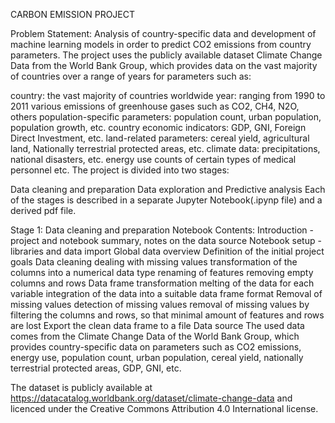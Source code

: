 CARBON EMISSION PROJECT

Problem Statement:
Analysis of country-specific data and development of machine learning models in order to predict CO2 emissions from country parameters. The project uses the publicly available dataset Climate Change Data from the World Bank Group, which provides data on the vast majority of countries over a range of years for parameters such as:

country: the vast majority of countries worldwide
year: ranging from 1990 to 2011
various emissions of greenhouse gases such as CO2, CH4, N2O, others
population-specific parameters: population count, urban population, population growth, etc.
country economic indicators: GDP, GNI, Foreign Direct Investment, etc.
land-related parameters: cereal yield, agricultural land, Nationally terrestrial protected areas, etc.
climate data: precipitations, national disasters, etc.
energy use
counts of certain types of medical personnel
etc.
The project is divided into two stages:

Data cleaning and preparation
Data exploration and Predictive analysis
Each of the stages is described in a separate Jupyter Notebook(.ipynp file) and a derived pdf file.

Stage 1: Data cleaning and preparation
Notebook Contents:
Introduction - project and notebook summary, notes on the data source
Notebook setup - libraries and data import
Global data overview
Definition of the initial project goals
Data cleaning
dealing with missing values
transformation of the columns into a numerical data type
renaming of features
removing empty columns and rows
Data frame transformation
melting of the data for each variable
integration of the data into a suitable data frame format
Removal of missing values
detection of missing values
removal of missing values by filtering the columns and rows, so that minimal amount of features and rows are lost
Export the clean data frame to a file
Data source
The used data comes from the Climate Change Data of the World Bank Group, which provides country-specific data on parameters such as CO2 emissions, energy use, population count, urban population, cereal yield, nationally terrestrial protected areas, GDP, GNI, etc.

The dataset is publicly available at https://datacatalog.worldbank.org/dataset/climate-change-data and licenced under the Creative Commons Attribution 4.0 International license.
